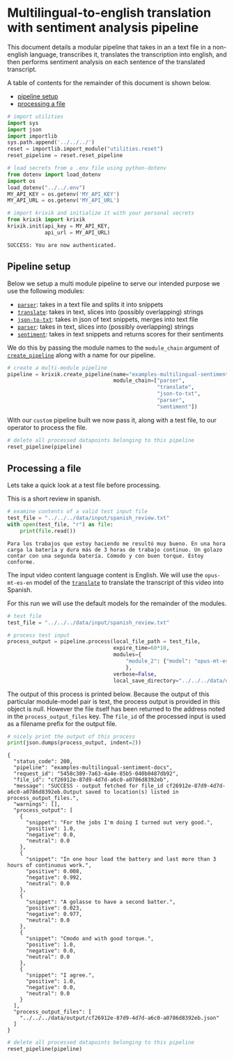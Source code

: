 # Multilingual-to-english translation with sentiment analysis pipeline

This document details a modular pipeline that takes in an a text file in a non-english language, transcribes it, translates the transcription into english, and then performs sentiment analysis on each sentence of the translated transcript.

A table of contents for the remainder of this document is shown below.


- [pipeline setup](#pipeline-setup)
- [processing a file](#processing-a-file)



```python
# import utilities
import sys 
import json
import importlib
sys.path.append('../../../')
reset = importlib.import_module("utilities.reset")
reset_pipeline = reset.reset_pipeline

# load secrets from a .env file using python-dotenv
from dotenv import load_dotenv
import os
load_dotenv("../../.env")
MY_API_KEY = os.getenv('MY_API_KEY')
MY_API_URL = os.getenv('MY_API_URL')

# import krixik and initialize it with your personal secrets
from krixik import krixik
krixik.init(api_key = MY_API_KEY, 
            api_url = MY_API_URL)
```

    SUCCESS: You are now authenticated.


## Pipeline setup

Below we setup a multi module pipeline to serve our intended purpose we use the following modules:

- [`parser`](modules/parser.md): takes in a text file and splits it into snippets
- [`translate`](modules/translate.md): takes in text, slices into (possibly overlapping) strings
- [`json-to-txt`](modules/json-to-txt.md): takes in json of text snippets, merges into text file
- [`parser`](modules/parser.md): takes in text, slices into (possibly overlapping) strings
- [`sentiment`](modules/sentiment.md): takes in text snippets and returns scores for their sentiments

We do this by passing the module names to the `module_chain` argument of [`create_pipeline`](system/create_save_load.md) along with a name for our pipeline.


```python
# create a multi-module pipeline
pipeline = krixik.create_pipeline(name="examples-multilingual-sentiment-docs",
                                  module_chain=["parser",
                                                "translate",
                                                "json-to-txt",
                                                "parser",
                                                "sentiment"])
```

With our `custom` pipeline built we now pass it, along with a test file, to our operator to process the file.


```python
# delete all processed datapoints belonging to this pipeline
reset_pipeline(pipeline)
```

## Processing a file

Lets take a quick look at a test file before processing.

This is a short review in spanish.


```python
# examine contents of a valid test input file
test_file = "../../../data/input/spanish_review.txt"
with open(test_file, "r") as file:
    print(file.read())
```

    Para los trabajos que estoy haciendo me resultó muy bueno. En una hora carga la batería y dura más de 3 horas de trabajo continuo. Un golazo contar con una segunda batería. Cómodo y con buen torque. Estoy conforme.


The input video content language content is English.  We will use the `opus-mt-es-en` model of the [`translate`](modules/translate.md) to translate the transcript of this video into Spanish.

For this run we will use the default models for the remainder of the modules.



```python
# test file
test_file = "../../../data/input/spanish_review.txt"

# process test input
process_output = pipeline.process(local_file_path = test_file,
                                  expire_time=60*10,
                                  modules={
                                      "module_2": {"model": "opus-mt-es-en"}
                                      },
                                  verbose=False,
                                  local_save_directory="../../../data/output")
```

The output of this process is printed below.  Because the output of this particular module-model pair is text, the process output is provided in this object is null.  However the file itself has been returned to the address noted in the `process_output_files` key.  The `file_id` of the processed input is used as a filename prefix for the output file.


```python
# nicely print the output of this process
print(json.dumps(process_output, indent=2))
```

    {
      "status_code": 200,
      "pipeline": "examples-multilingual-sentiment-docs",
      "request_id": "5458c389-7a63-4a4e-85b5-040b0487db92",
      "file_id": "cf26912e-87d9-4d7d-a6c0-a0786d8392eb",
      "message": "SUCCESS - output fetched for file_id cf26912e-87d9-4d7d-a6c0-a0786d8392eb.Output saved to location(s) listed in process_output_files.",
      "warnings": [],
      "process_output": [
        {
          "snippet": "For the jobs I'm doing I turned out very good.",
          "positive": 1.0,
          "negative": 0.0,
          "neutral": 0.0
        },
        {
          "snippet": "In one hour load the battery and last more than 3 hours of continuous work.",
          "positive": 0.008,
          "negative": 0.992,
          "neutral": 0.0
        },
        {
          "snippet": "A golasse to have a second batter.",
          "positive": 0.023,
          "negative": 0.977,
          "neutral": 0.0
        },
        {
          "snippet": "Cmodo and with good torque.",
          "positive": 1.0,
          "negative": 0.0,
          "neutral": 0.0
        },
        {
          "snippet": "I agree.",
          "positive": 1.0,
          "negative": 0.0,
          "neutral": 0.0
        }
      ],
      "process_output_files": [
        "../../../data/output/cf26912e-87d9-4d7d-a6c0-a0786d8392eb.json"
      ]
    }



```python
# delete all processed datapoints belonging to this pipeline
reset_pipeline(pipeline)
```
